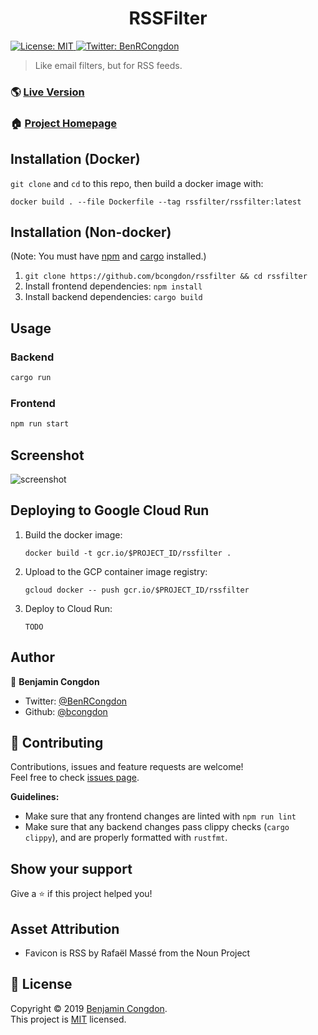 <h1 align="center">RSSFilter</h1>
<p>
  <a href="https://github.com/bcongdon/rssfilter/blob/master/LICENSE">
    <img alt="License: MIT" src="https://img.shields.io/badge/License-MIT-yellow.svg" target="_blank" />
  </a>
  <a href="https://twitter.com/BenRCongdon">
    <img alt="Twitter: BenRCongdon" src="https://img.shields.io/twitter/follow/BenRCongdon.svg?style=social" target="_blank" />
  </a>
</p>

> Like email filters, but for RSS feeds.

### 🌎 [Live Version](https://rssfilter.netlify.app/)

### 🏠 [Project Homepage](https://github.com/bcongdon/rssfilter#readme)

## Installation (Docker)

`git clone` and `cd` to this repo, then build a docker image with:

```
docker build . --file Dockerfile --tag rssfilter/rssfilter:latest
```

## Installation (Non-docker)

(Note: You must have [npm](https://www.npmjs.com/get-npm) and [cargo](https://rustup.rs/) installed.)

1. `git clone https://github.com/bcongdon/rssfilter && cd rssfilter`
2. Install frontend dependencies: `npm install`
3. Install backend dependencies: `cargo build`

## Usage

### Backend

```sh
cargo run
```

### Frontend

```sh
npm run start
```

## Screenshot

![screenshot](img/screenshot.png)

## Deploying to Google Cloud Run

1. Build the docker image:

    `docker build -t gcr.io/$PROJECT_ID/rssfilter .`

2. Upload to the GCP container image registry:

    `gcloud docker -- push gcr.io/$PROJECT_ID/rssfilter`

3. Deploy to Cloud Run:

    `TODO`

## Author

👤 **Benjamin Congdon**

-   Twitter: [@BenRCongdon](https://twitter.com/benrcongdon)
-   Github: [@bcongdon](https://github.com/bcongdon)

## 🤝 Contributing

Contributions, issues and feature requests are welcome!<br />Feel free to check [issues page](https://github.com/bcongdon/rssfilter/issues).

**Guidelines:**

-   Make sure that any frontend changes are linted with `npm run lint`
-   Make sure that any backend changes pass clippy checks (`cargo clippy`), and are properly formatted with `rustfmt`.

## Show your support

Give a ⭐️ if this project helped you!

## Asset Attribution

-   Favicon is RSS by Rafaël Massé from the Noun Project

## 📝 License

Copyright © 2019 [Benjamin Congdon](https://github.com/bcongdon).<br />
This project is [MIT](https://github.com/bcongdon/rssfilter/blob/master/LICENSE) licensed.
